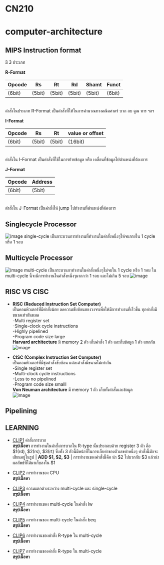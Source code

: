 # CN210
# computer-architecture
## MIPS Instruction format
 มี 3 ประเภท
 
**R-Format**

|Opcode | Rs  | Rt | Rd  | Shamt | Funct  |
| ----- | ----- | ----- | ----- | ----- | ----- |
| (6bit) | (5bit) | (5bit) | (5bit) | (5bit) | (6bit) |

<br> คำสั่งในประเภท R-Format เป็นคำสั่งที่ให้ในการคำนวณทางคณิตศาตร์ บวก ลบ คูณ หาร ฯลฯ

**I-Format**

| Opcode |  Rs   | Rt    | value or offset  |
| -----  | ----- | ----- | ----- |
| (6bit) | (5bit) | (5bit) | (16bit) | 

<br> คำสั่งใน I-Format เป็นคำสั่งที่ใช้ในการย้ายข้อมูล หรือ เคลื่อนที่ข้อมูลไปตำแหน่งที่ต้องการ

**J-Format**

| Opcode | Address |
| -----  | ----- |
| (6bit)  | (5bit)|

<br> ตำสั่งใน J-Format เป็นคำสั่งให้ jump ไปทำงานที่ตำแหน่งที่ต้องการ

## Singlecycle Processor
![image](https://media.discordapp.net/attachments/258944901260115974/701424529032871976/image0.png?width=1026&height=412)
single-cycle เป็นกระบวนการทำงานที่ทำงานในคำสั่งหนึ่งๆให้จบภายใน 1 cycle หรือ 1 รอบ

## Multicycle Processor
![image](https://media.discordapp.net/attachments/258944901260115974/701426221803634758/image0.png?width=1026&height=410)
multi-cycle เป็นกระบวนกาทำงานในคำสั่งหนึ่งๆไม่จบใน 1 cycle หรือ 1 รอบ ใน multi-cycle นี้จะมีการทำงานในคำสั่งหนึ่งๆมากกว่า 1 รอบ และไม่เกิน 5 รอบ
![image](https://media.discordapp.net/attachments/258944901260115974/701426222093172792/image1.png?width=1026&height=432)

## RISC VS CISC
* **RISC (Reduced Instruction Set Computer)**
<br> เป็นคอมพิวเตอร์ที่มีคำสั่งน้อย ลดความซับซ้อนของวงจรเพื่อให้มีการทำงานที่เร็วขึ้น ทุกคำสั่งมีขนาดเท่ากันหมด
<br> -Multi register set
<br> -Single-clock cycle instructions
<br> -Highly pipelined
<br> -Program code size large
<br>**Harvard architecture** มี memory 2 ตัว เก็บคำสั่ง 1 ตัว และก็บข้อมูล 1 ตัว แยกกัน
<br>![image](https://media.discordapp.net/attachments/258944901260115974/701699446651486228/unknown.png?width=449&height=362)

* **CISC (Complex Instruction Set Computer)**
<br> เป็นคอมพิวเตอร์ที่มีชุดคำสั่งซับซ้อน แต่ละตำสั่งมีขนาดไม่เท่ากัน
<br> -Single register set
<br> -Multi-clock cycle instructions
<br> -Less to no pipelined
<br> -Program code size smalll
<br>**Von Neuman architecture** มี memory 1 ตัว เก็บทั้งคำสั่งและข้อมูล
<br>![image](https://media.discordapp.net/attachments/258944901260115974/701700512944226404/unknown.png?width=410&height=319)

## Pipelining


## LEARNING
* [CLIP1](https://youtu.be/h8Iu4MPJTW8) คำสั่งการบวก
   <br>**สรุปเนื้อหา** การทำงานในคำสั่่งการบวกใน R-type นั้นประกอบด้วย register 3 ตัว คือ $1(rd), $2(rs), $3(rt) ซึ่งทั้ง 3 ตัวนี้มีหน้าที่ในการเก็บค่าของตัวเลขค่าหนึ่งๆ คำสั่งนี้มักจะเขียนอยู่ในรูป | **ADD $1, $2, $3** | การทำงานของคำสั่งนี้คือ นำ $2 ไปบวกกับ $3 แล้วนำผลลัพธ์ที่ได้มาเก็บลงใน $1

* [CLIP2](https://youtu.be/iNJk7NR0DzQ) การทำงานของ CPU
   <br>**สรุปเนื้อหา**

* [CLIP3](https://youtu.be/lI3voWLdYi0) ความแตกต่างระหว่าง multi-cycle และ single-cycle
   <br>**สรุปเนื้อหา**

* [CLIP4](https://youtu.be/jyjt2qI6w38) การทำงานของ multi-cycle ในคำสั่ง lw
   <br>**สรุปเนื้อหา**

* [CLIP5](https://youtu.be/2hWUXlziX20) การทำงานของ multi-cycle ในคำสั่ง beq
   <br>**สรุปเนื้อหา**

* [CLIP6](https://youtu.be/jrDffEOrVz0) การทำงานของคำสั่ง R-type ใน multi-cycle
   <br>**สรุปเนื้อหา**

* [CLIP7](https://youtu.be/kUqOY8FeYDo) การทำงานของคำสั่ง R-type ใน multi-cycle
   <br>**สรุปเนื้อหา**

